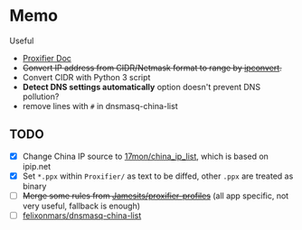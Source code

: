 # Memo
Useful
- [Proxifier Doc](http://www.proxifier.com/docs/mac-v2/)
- ~~Convert IP address from CIDR/Netmask format to range by [ipconvert](http://ip.chacuo.net/ipconvert).~~
- Convert CIDR with Python 3 script
- **Detect DNS settings automatically** option doesn't prevent DNS pollution?
- remove lines with `#` in dnsmasq-china-list

## TODO
- [x] Change China IP source to [17mon/china_ip_list](https://github.com/17mon/china_ip_list), which is based on ipip.net
- [x] Set `*.ppx` within `Proxifier/` as text to be diffed, other `.ppx` are treated as binary
- [ ] ~~Merge some rules from [Jamesits/proxifier-profiles](https://github.com/Jamesits/proxifier-profiles)~~ (all app specific, not very useful, fallback is enough)
- [ ] [felixonmars/dnsmasq-china-list](https://github.com/felixonmars/dnsmasq-china-list)
